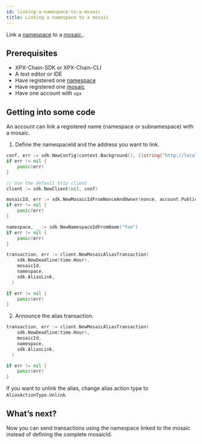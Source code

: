 ```yaml
---
id: linking-a-namespace-to-a-mosaic
title: Linking a namespace to a mosaic
---
```


Link a [namespace](../../built-in-features/namespace.md) to a [ mosaic ](../../built-in-features/mosaic.md).

## Prerequisites

- XPX-Chain-SDK or XPX-Chain-CLI
- A text editor or IDE
- Have registered one [namespace](../../built-in-features/namespace.md)
- Have registered one [mosaic](../../built-in-features/mosaic.md)
- Have one account with `xpx`

## Getting into some code

An account can link a registered name (namespace or subnamespace) with a mosaic.

1. Define the namespaceId and the address you want to link.


<!--DOCUSAURUS_CODE_TABS-->
<!--Golang-->
```go
conf, err := sdk.NewConfig(context.Background(), []string{"http://localhost:3000"})
if err != nil {
    panic(err)
}

// Use the default http client
client := sdk.NewClient(nil, conf)

mosaicId, err := sdk.NewMosaicIdFromNonceAndOwner(nonce, account.PublicAccount.PublicKey)
if err != nil {
    panic(err)
}

namespace, _ := sdk.NewNamespaceIdFromName("foo")
if err != nil {
    panic(err)
}

transaction, err := client.NewMosaicAliasTransaction(
    sdk.NewDeadline(time.Hour),
    mosaicId,
    namespace,
    sdk.AliasLink,
  )

if err != nil {
    panic(err)
}
```
<!--END_DOCUSAURUS_CODE_TABS-->

2. Announce the alias transaction.

<!--DOCUSAURUS_CODE_TABS-->
<!--Golang-->
```go
transaction, err := client.NewMosaicAliasTransaction(
    sdk.NewDeadline(time.Hour),
    mosaicId,
    namespace,
    sdk.AliasLink,
  )

if err != nil {
    panic(err)
}
```
<!--END_DOCUSAURUS_CODE_TABS-->

If you want to unlink the alias, change alias action type to `AliasActionType.Unlink`.

## What’s next?

Now you can send transactions using the namespace linked to the mosaic instead of defining the complete mosaicId.


